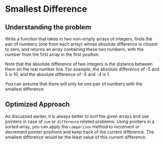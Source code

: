 # Smallest Difference

## Understanding the problem
Write a function that takes in two non-empty arrays of integers, finds the pair of numbers (one from each
array) whose absolute difference is closest to zero, and returns an array containing these two numbers,
with the number from the first array in the first position.

Note that the absolute difference of two integers is the distance between them on the real number line. For
example, the absolute difference of -5 and 5 is 10, and the absolute difference of -5 and -4 is 1.

You can assume that there will only be one pair of numbers with the smallest difference.

## Optimized Approach
As discussed earlier, it is always better to sort the given arrays and use pointers in case of ```sum``` or ```difference``` related problems.
Using pointers in a sorted array, you can apply the ```comparison``` method to increment or decrement pointer positions and keep track of the current difference.
The smallest difference would be the least value of this current difference.

